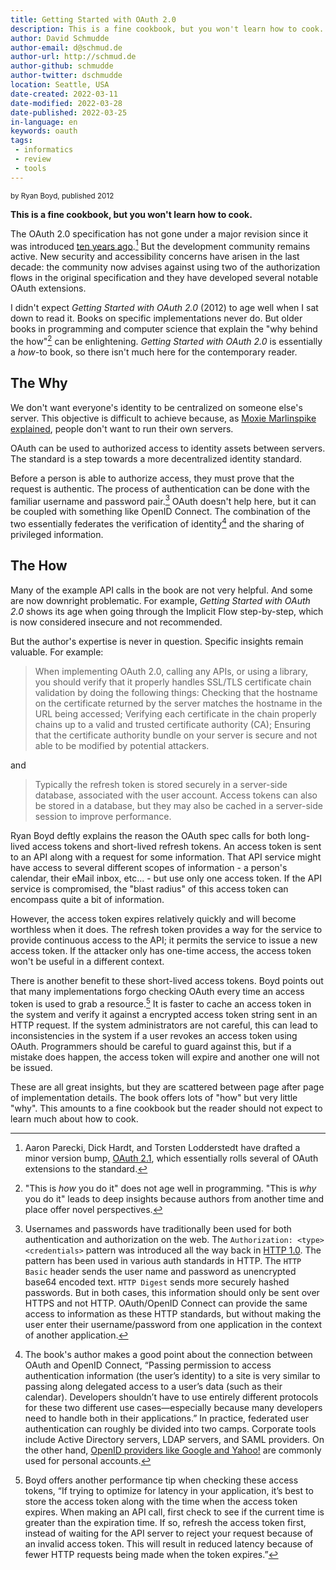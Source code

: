 ```yaml
---
title: Getting Started with OAuth 2.0
description: This is a fine cookbook, but you won't learn how to cook.
author: David Schmudde
author-email: d@schmud.de
author-url: http://schmud.de
author-github: schmudde
author-twitter: dschmudde
location: Seattle, USA
date-created: 2022-03-11
date-modified: 2022-03-28
date-published: 2022-03-25
in-language: en
keywords: oauth
tags:
 - informatics
 - review
 - tools
---
```


<small>by Ryan Boyd, published 2012</small>

**This is a fine cookbook, but you won't learn how to cook.**

The OAuth 2.0 specification has not gone under a major revision since it was introduced [ten years ago](https://datatracker.ietf.org/doc/html/rfc6749).[^aaronpk] But the development community remains active. New security and accessibility concerns have arisen in the last decade: the community now advises against using two of the authorization flows in the original specification and they have developed several notable OAuth extensions.

[^aaronpk]: Aaron Parecki, Dick Hardt, and Torsten Lodderstedt have drafted a minor version bump, [OAuth 2.1](https://aaronparecki.com/2020/03/11/14/oauth-2-1), which essentially rolls several of OAuth extensions to the standard.

I didn't expect *Getting Started with OAuth 2.0* (2012) to age well when I sat down to read it. Books on specific implementations never do. But older books in programming and computer science that explain the "why behind the how"[^why-how] can be enlightening. *Getting Started with OAuth 2.0* is essentially a *how*-to book, so there isn't much here for the contemporary reader.

[^why-how]: "This is *how* you do it" does not age well in programming. "This is *why* you do it" leads to deep insights because authors from another time and place offer novel perspectives.

## The Why

We don't want everyone's identity to be centralized on someone else's server. This objective is difficult to achieve because, as [Moxie Marlinspike explained](https://moxie.org/2022/01/07/web3-first-impressions.html), people don't want to run their own servers.

OAuth can be used to authorized access to identity assets between servers. The standard is a step towards a more decentralized identity standard.

Before a person is able to authorize access, they must prove that the request is authentic. The process of authentication can be done with the familiar username and password pair.[^authentication] OAuth doesn't help here, but it can be coupled with something like OpenID Connect. The combination of the two essentially federates the verification of identity[^oidc] and the sharing of privileged information.

[^authentication]: Usernames and passwords have traditionally been used for both authentication and authorization on the web. The `Authorization: <type> <credentials>` pattern was introduced all the way back in [HTTP 1.0](https://www.rfc-editor.org/rfc/rfc1945). The pattern has been used in various auth standards in HTTP. The `HTTP Basic` header sends the user name and password as unencrypted base64 encoded text. `HTTP Digest` sends more securely hashed passwords. But in both cases, this information should only be sent over HTTPS and not HTTP. OAuth/OpenID Connect can provide the same access to information as these HTTP standards, but without making the user enter their username/password from one application in the context of another application.

[^oidc]: The book's author makes a good point about the connection between OAuth and OpenID Connect, &ldquo;Passing permission to access authentication information (the user’s identity) to a site is very similar to passing along delegated access to a user’s data (such as their calendar). Developers shouldn’t have to use entirely different protocols for these two different use cases—especially because many developers need to handle both in their applications.&rdquo; In practice, federated user authentication can roughly be divided into two camps. Corporate tools include Active Directory servers, LDAP servers, and SAML providers. On the other hand, [OpenID providers like Google and Yahoo!](https://en.wikipedia.org/wiki/List_of_OAuth_providers) are commonly used for personal accounts.

## The How

Many of the example API calls in the book are not very helpful. And some are now downright problematic. For example, *Getting Started with OAuth 2.0* shows its age when going through the Implicit Flow step-by-step, which is now considered insecure and not recommended.

But the author's expertise is never in question. Specific insights remain valuable. For example:

> When implementing OAuth 2.0, calling any APIs, or using a library, you should verify that it properly handles SSL/TLS certificate chain validation by doing the following things: Checking that the hostname on the certificate returned by the server matches the hostname in the URL being accessed; Verifying each certificate in the chain properly chains up to a valid and trusted certificate authority (CA); Ensuring that the certificate authority bundle on your server is secure and not able to be modified by potential attackers.

and

> Typically the refresh token is stored securely in a server-side database, associated with the user account. Access tokens can also be stored in a database, but they may also be cached in a server-side session to improve performance.

Ryan Boyd deftly explains the reason the OAuth spec calls for both long-lived access tokens and short-lived refresh tokens. An access token is sent to an API along with a request for some information. That API service might have access to several different scopes of information - a person's calendar, their eMail inbox, etc... - but use only one access token. If the API service is compromised, the "blast radius" of this access token can encompass quite a bit of information.

However, the access token expires relatively quickly and will become worthless when it does. The refresh token provides a way for the service to provide continuous access to the API; it permits the service to issue a new access token. If the attacker only has one-time access, the access token won't be useful in a different context.

There is another benefit to these short-lived access tokens. Boyd points out that many implementations forgo checking OAuth every time an access token is used to grab a resource.[^oauth-tip] It is faster to cache an access token in the system and verify it against a encrypted access token string sent in an HTTP request. If the system administrators are not careful, this can lead to inconsistencies in the system if a user revokes an access token using OAuth. Programmers should be careful to guard against this, but if a mistake does happen, the access token will expire and another one will not be issued.

[^oauth-tip]: Boyd offers another performance tip when checking these access tokens, &ldquo;If trying to optimize for latency in your application, it’s best to store the access token along with the time when the access token expires. When making an API call, first check to see if the current time is greater than the expiration time. If so, refresh the access token first, instead of waiting for the API server to reject your request because of an invalid access token. This will result in reduced latency because of fewer HTTP requests being made when the token expires.&rdquo;

These are all great insights, but they are scattered between page after page of implementation details. The book offers lots of "how" but very little "why". This amounts to a fine cookbook but the reader should not expect to learn much about how to cook.
